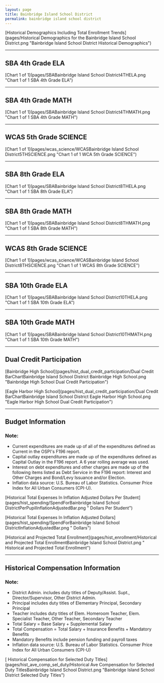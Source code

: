 ```yaml
---
layout: page
title: Bainbridge Island School District
permalink: bainbridge island school district
---
```



[Historical Demographics Including Total Enrollment Trends](pages/Historical Demographics for the Bainbridge Island School District.png "Bainbridge Island School District Historical Demographics")

___

## SBA 4th Grade ELA

[Chart 1 of 1](pages/SBABainbridge Island School District4THELA.png "Chart 1 of 1 SBA 4th Grade ELA")


___

## SBA 4th Grade MATH

[Chart 1 of 1](pages/SBABainbridge Island School District4THMATH.png "Chart 1 of 1 SBA 4th Grade MATH")


___

## WCAS 5th Grade SCIENCE

[Chart 1 of 1](pages/wcas_science/WCASBainbridge Island School District5THSCIENCE.png "Chart 1 of 1 WCA 5th Grade SCIENCE")


___

## SBA 8th Grade ELA

[Chart 1 of 1](pages/SBABainbridge Island School District8THELA.png "Chart 1 of 1 SBA 8th Grade ELA")


___

## SBA 8th Grade MATH

[Chart 1 of 1](pages/SBABainbridge Island School District8THMATH.png "Chart 1 of 1 SBA 8th Grade MATH")


___

## WCAS 8th Grade SCIENCE

[Chart 1 of 1](pages/wcas_science/WCASBainbridge Island School District8THSCIENCE.png "Chart 1 of 1 WCAS 8th Grade SCIENCE")


___

## SBA 10th Grade ELA

[Chart 1 of 1](pages/SBABainbridge Island School District10THELA.png "Chart 1 of 1 SBA 10th Grade ELA")


___

## SBA 10th Grade MATH

[Chart 1 of 1](pages/SBABainbridge Island School District10THMATH.png "Chart 1 of 1 SBA 10th Grade MATH")


___

## Dual Credit Participation

[Bainbridge High School](pages/hist_dual_credit_participation/Dual Credit BarChartBainbridge Island School District Bainbridge High School.png "Bainbridge High School Dual Credit Participation")

[Eagle Harbor High School](pages/hist_dual_credit_participation/Dual Credit BarChartBainbridge Island School District Eagle Harbor High School.png "Eagle Harbor High School Dual Credit Participation")


___

## Budget Information
### Note:
- Current expenditures are made up of all of the expenditures defined as Current in the OSPI's F196 report.
- Capital outlay expenditures are made up of the expenditures defined as Capital Outlay in the F196 report. A 6 year rolling average was used.
- Interest on debt expenditures and other charges are made up of the following items listed as Debt Service in the F196 report: Interest and Other Charges and Bond/Levy Issuance and/or Election.
- Inflation data source: U.S. Bureau of Labor Statistics. Consumer Price Index for All Urban Consumers (CPI-U).

[Historical Total Expenses In Inflation Adjusted Dollars Per Student](pages/hist_spending/SpendForBainbridge Island School DistrictPerPupilInflationAdjustedBar.png " Dollars Per Student")

[Historical Total Expenses In Inflation Adjusted Dollars](pages/hist_spending/SpendForBainbridge Island School DistrictInflationAdjustedBar.png " Dollars")

[Historical and Projected Total Enrollment](pages/hist_enrollment/Historical and Projected Total EnrollmentBainbridge Island School District.png " Historical and Projected Total Enrollment")


___

## Historical Compensation Information
### Note:
- District Admin. includes duty titles of Deputy/Assist. Supt., Director/Supervisor, Other District Admin.
- Principal includes duty titles of Elementary Principal, Secondary Principal
- Teacher includes duty titles of Elem. Homeroom Teacher, Elem. Specialist Teacher, Other Teacher, Secondary Teacher
- Total Salary = Base Salary + Supplemental Salary
- Total Compensation = Total Salary + Insurance Benefits + Mandatory Benefits
- Mandatory Benefits include pension funding and payroll taxes
- Inflation data source: U.S. Bureau of Labor Statistics. Consumer Price Index for All Urban Consumers (CPI-U)

[ Historical Compensation for Selected Duty Titles](pages/hist_ave_comp_sel_duty/Historical Ave Compensation for Selected Duty TitlesBainbridge Island School District.png "Bainbridge Island School District Selected Duty Titles")


